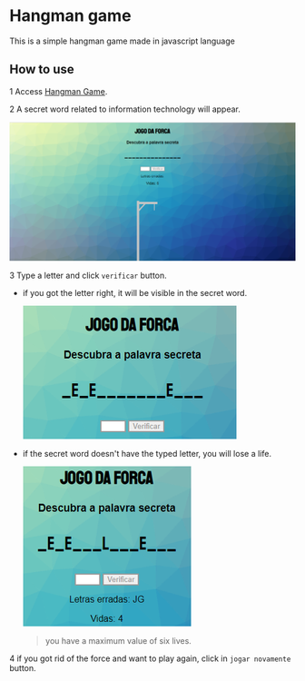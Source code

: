 # Hangman game

This is a simple hangman game made in javascript language

## How to use

1 Access [Hangman Game](https://faamaral.github.io/hangman_game.js/).

2 A secret word related to information technology will appear.

![Index page](/assets/documentation/index.png)

3 Type a letter and click `verificar` button.

- if you got the letter right, it will be visible in the secret word.

    ![Letter is right](/assets/documentation/letter_right.png)

- if the secret word doesn't have the typed letter, you will lose a life.

    ![](/assets/documentation/letter_not_right.png)
    > you have a maximum value of six lives.

4 if you got rid of the force and want to play again, click in `jogar novamente` button.